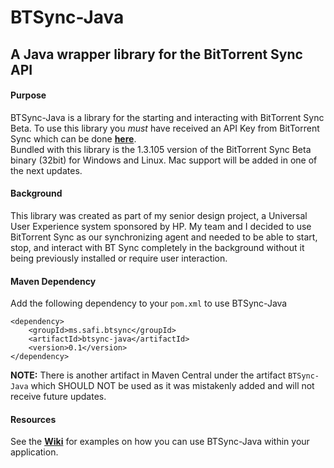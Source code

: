 # BTSync-Java
## A Java wrapper library for the BitTorrent Sync API

#### Purpose
BTSync-Java is a library for the starting and interacting with BitTorrent Sync Beta. To use this library you *must* have received an API Key from BitTorrent Sync which can be done [**here**](http://www.bittorrent.com/sync/developers).  
Bundled with this library is the 1.3.105 version of the BitTorrent Sync Beta binary (32bit) for Windows and Linux.
Mac support will be added in one of the next updates.

#### Background
This library was created as part of my senior design project, a Universal User Experience system sponsored by HP. My team and I decided to use BitTorrent Sync as our synchronizing agent and needed to be able to start, stop, and interact with BT Sync completely in the background without it being previously installed or require user interaction.

#### Maven Dependency

Add the following dependency to your `pom.xml` to use BTSync-Java

~~~
<dependency>
	<groupId>ms.safi.btsync</groupId>
	<artifactId>btsync-java</artifactId>
	<version>0.1</version>
</dependency>
~~~
**NOTE:** There is another artifact in Maven Central under the artifact `BTSync-Java` which SHOULD NOT be used as it was mistakenly added and will not receive future updates. 

#### Resources

See the [**Wiki**](https://bitbucket.org/osafi/btsync-java/wiki/Home) for examples on how you can use BTSync-Java within your application.